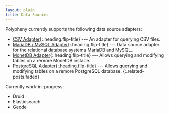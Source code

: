 ```yaml
---
layout: plain
title: Data Sources
---
```


Polypheny currently supports the following data source adapters:

* [CSV Adapter]{:.heading.flip-title} --- An adapter for querying CSV files.
* [MariaDB / MySQL Adapter]{:.heading.flip-title} --- Data source adapter for the relational database systems MariaDB and MySQL..
* [MonetDB Adapter]{:.heading.flip-title} --- Allows querying and modifying tables on a remore MonetDB instace.
* [PostgreSQL Adapter]{:.heading.flip-title} --- Allows querying and modifying tables on a remore PostgreSQL database.
{:.related-posts.faded}


[CSV Adapter]: CSV.md
[MariaDB / MySQL Adapter]: MySQL.md
[MonetDB Adapter]: MonetDB.md
[PostgreSQL Adapter]: Postgres.md

Currently work-in-progress:
* Druid
* Elasticsearch
* Geode